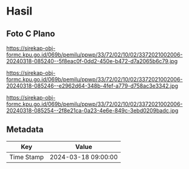 # Hasil

## Foto C Plano

https://sirekap-obj-formc.kpu.go.id/069b/pemilu/ppwp/33/72/02/10/02/3372021002006-20240318-085240--5f8eac0f-0dd2-450e-b472-d7a2065b6c79.jpg

https://sirekap-obj-formc.kpu.go.id/069b/pemilu/ppwp/33/72/02/10/02/3372021002006-20240318-085246--e2962d64-348b-4fef-a779-d758ac3e3342.jpg

https://sirekap-obj-formc.kpu.go.id/069b/pemilu/ppwp/33/72/02/10/02/3372021002006-20240318-085254--2f8e21ca-0a23-4e6e-849c-3ebd0209badc.jpg


## Metadata

| Key        | Value               |
| ---------- | ------------------- |
| Time Stamp | 2024-03-18 09:00:00 |



